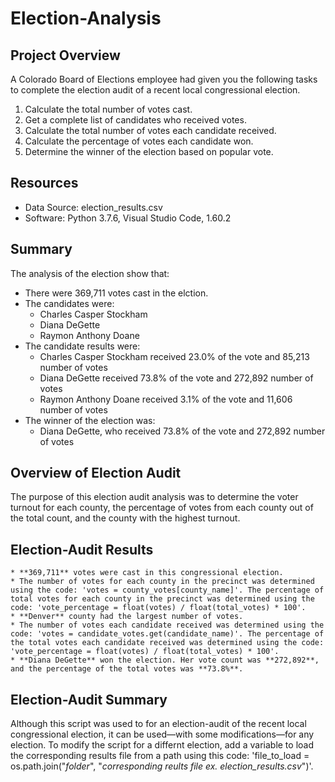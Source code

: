 # Election-Analysis

## Project Overview
A Colorado Board of Elections employee had given you the following tasks to complete the election audit of a recent local congressional election.

1. Calculate the total number of votes cast.
2. Get a complete list of candidates who received votes.
3. Calculate the total number of votes each candidate received.
4. Calculate the percentage of votes each candidate won.
5. Determine the winner of the election based on popular vote.

## Resources
- Data Source: election_results.csv
- Software: Python 3.7.6, Visual Studio Code, 1.60.2

## Summary
The analysis of the election show that:
- There were 369,711 votes cast in the elction.
- The candidates were:
    - Charles Casper Stockham
    - Diana DeGette
    - Raymon Anthony Doane
- The candidate results were:
    - Charles Casper Stockham received 23.0% of the vote and 85,213 number of votes
    - Diana DeGette received 73.8% of the vote and 272,892 number of votes
    - Raymon Anthony Doane received 3.1% of the vote and 11,606 number of votes
- The winner of the election was:
    - Diana DeGette, who received 73.8% of the vote and 272,892 number of votes

## Overview of Election Audit
The purpose of this election audit analysis was to determine the voter turnout for each county, the percentage of votes from each county out of the total count, and the county with the highest turnout.

## Election-Audit Results
    * **369,711** votes were cast in this congressional election.
    * The number of votes for each county in the precinct was determined using the code: 'votes = county_votes[county_name]'. The percentage of total votes for each county in the precinct was determined using the code: 'vote_percentage = float(votes) / float(total_votes) * 100'.
    * **Denver** county had the largest number of votes.
    * The number of votes each candidate received was determined using the code: 'votes = candidate_votes.get(candidate_name)'. The percentage of the total votes each candidate received was determined using the code: 'vote_percentage = float(votes) / float(total_votes) * 100'.
    * **Diana DeGette** won the election. Her vote count was **272,892**, and the percentage of the total votes was **73.8%**.

## Election-Audit Summary
Although this script was used to for an election-audit of the recent local congressional election, it can be used—with some modifications—for any election. To modify the script for a differnt election, add a variable to load the corresponding results file from a path using this code: 'file_to_load = os.path.join("*folder*", "*corresponding reults file ex. election_results.csv*")'.
